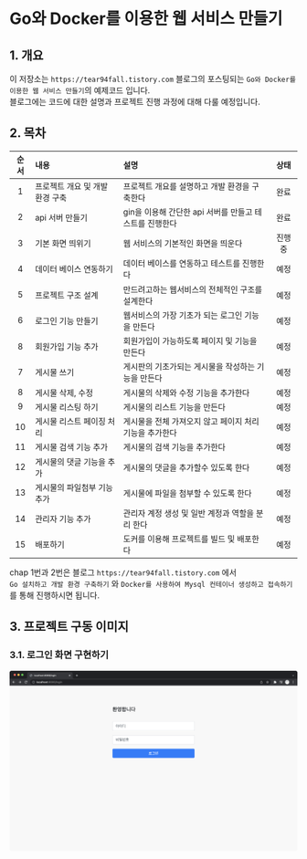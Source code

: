 # Go와 Docker를 이용한 웹 서비스 만들기

## 1. 개요

이 저장소는 `https://tear94fall.tistory.com` 블로그의 포스팅되는 `Go와 Docker를 이용한 웹 서비스 만들기`의 예제코드 입니다.  
블로그에는 코드에 대한 설명과 프로젝트 진행 과정에 대해 다룰 예정입니다.  

## 2. 목차

|순서|내용|설명|상태|
|:--:|:---|:---|:---:|
|1|프로젝트 개요 및 개발 환경 구축|프로젝트 개요를 설명하고 개발 환경을 구축한다|완료|
|2|api 서버 만들기|gin을 이용해 간단한 api 서버를 만들고 테스트를 진행한다|완료|
|3|기본 화면 띄위기|웹 서비스의 기본적인 화면을 띄운다|진행 중|
|4|데이터 베이스 연동하기|데이터 베이스를 연동하고 테스트를 진행한다|예정|
|5|프로젝트 구조 설계|만드려고하는 웹서비스의 전체적인 구조를 설계한다|예정|
|6|로그인 기능 만들기|웹서비스의 가장 기초가 되는 로그인 기능을 만든다|예정|
|8|회원가입 기능 추가|회원가입이 가능하도록 페이지 및 기능을 만든다|예정|
|7|게시물 쓰기|게시판의 기초가되는 게시물을 작성하는 기능을 만든다|예정|
|8|게시물 삭제, 수정|게시물의 삭제와 수정 기능을 추가한다|예정|
|9|게시물 리스팅 하기|게시물의 리스트 기능을 만든다|예정|
|10|게시물 리스트 페이징 처리|게시물을 전체 가져오지 않고 페이지 처리 기능을 추가한다|예정|
|11|게시물 검색 기능 추가|게시물의 검색 기능을 추가한다|예정|
|12|게시물의 댓글 기능을 추가|게시물의 댓글을 추가할수 있도록 한다|예정|
|13|게시물의 파일첨부 기능 추가|게시물에 파일을 첨부할 수 있도록 한다|예정|
|14|관리자 기능 추가|관리자 계정 생성 및 일반 계정과 역할을 분리 한다|예정|
|15|배포하기|도커를 이용해 프로젝트를 빌드 및 배포한다|예정|

chap 1번과 2번은 블로그 `https://tear94fall.tistory.com` 에서  
`Go 설치하고 개발 환경 구축하기` 와 `Docker를 사용하여 Mysql 컨테이너 생성하고 접속하기`를 통해 진행하시면 됩니다.  

## 3. 프로젝트 구동 이미지

### 3.1. 로그인 화면 구현하기

![ex_screenshot](./images/login_page.png)